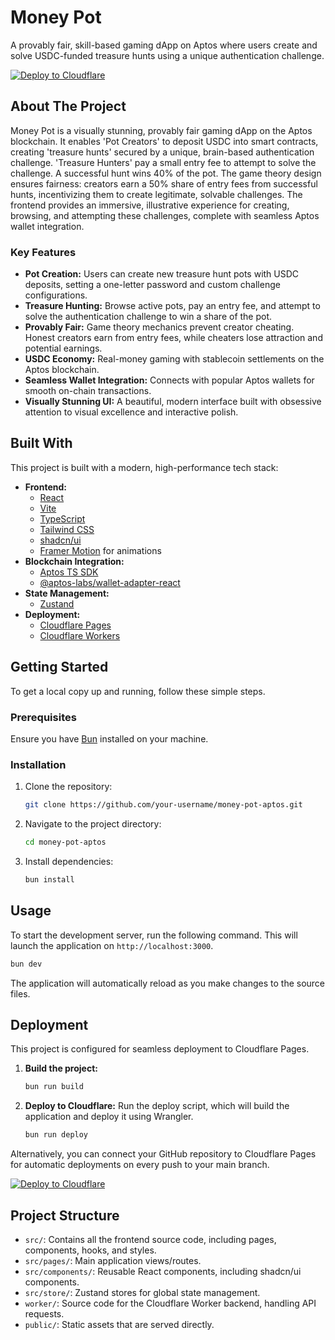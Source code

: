 # Money Pot

A provably fair, skill-based gaming dApp on Aptos where users create and solve USDC-funded treasure hunts using a unique authentication challenge.

[![Deploy to Cloudflare](https://deploy.workers.cloudflare.com/button)](https://deploy.workers.cloudflare.com/?url=https://github.com/laciferin2024/generated-app-20251003-173130)

## About The Project

Money Pot is a visually stunning, provably fair gaming dApp on the Aptos blockchain. It enables 'Pot Creators' to deposit USDC into smart contracts, creating 'treasure hunts' secured by a unique, brain-based authentication challenge. 'Treasure Hunters' pay a small entry fee to attempt to solve the challenge. A successful hunt wins 40% of the pot. The game theory design ensures fairness: creators earn a 50% share of entry fees from successful hunts, incentivizing them to create legitimate, solvable challenges. The frontend provides an immersive, illustrative experience for creating, browsing, and attempting these challenges, complete with seamless Aptos wallet integration.

### Key Features

*   **Pot Creation:** Users can create new treasure hunt pots with USDC deposits, setting a one-letter password and custom challenge configurations.
*   **Treasure Hunting:** Browse active pots, pay an entry fee, and attempt to solve the authentication challenge to win a share of the pot.
*   **Provably Fair:** Game theory mechanics prevent creator cheating. Honest creators earn from entry fees, while cheaters lose attraction and potential earnings.
*   **USDC Economy:** Real-money gaming with stablecoin settlements on the Aptos blockchain.
*   **Seamless Wallet Integration:** Connects with popular Aptos wallets for smooth on-chain transactions.
*   **Visually Stunning UI:** A beautiful, modern interface built with obsessive attention to visual excellence and interactive polish.

## Built With

This project is built with a modern, high-performance tech stack:

*   **Frontend:**
    *   [React](https://reactjs.org/)
    *   [Vite](https://vitejs.dev/)
    *   [TypeScript](https://www.typescriptlang.org/)
    *   [Tailwind CSS](https://tailwindcss.com/)
    *   [shadcn/ui](https://ui.shadcn.com/)
    *   [Framer Motion](https://www.framer.com/motion/) for animations
*   **Blockchain Integration:**
    *   [Aptos TS SDK](https://aptos.dev/sdks/ts-sdk/v2)
    *   [@aptos-labs/wallet-adapter-react](https://github.com/aptos-labs/aptos-wallet-adapter)
*   **State Management:**
    *   [Zustand](https://github.com/pmndrs/zustand)
*   **Deployment:**
    *   [Cloudflare Pages](https://pages.cloudflare.com/)
    *   [Cloudflare Workers](https://workers.cloudflare.com/)

## Getting Started

To get a local copy up and running, follow these simple steps.

### Prerequisites

Ensure you have [Bun](https://bun.sh/) installed on your machine.

### Installation

1.  Clone the repository:
    ```sh
    git clone https://github.com/your-username/money-pot-aptos.git
    ```
2.  Navigate to the project directory:
    ```sh
    cd money-pot-aptos
    ```
3.  Install dependencies:
    ```sh
    bun install
    ```

## Usage

To start the development server, run the following command. This will launch the application on `http://localhost:3000`.

```sh
bun dev
```

The application will automatically reload as you make changes to the source files.

## Deployment

This project is configured for seamless deployment to Cloudflare Pages.

1.  **Build the project:**
    ```sh
    bun run build
    ```
2.  **Deploy to Cloudflare:**
    Run the deploy script, which will build the application and deploy it using Wrangler.
    ```sh
    bun run deploy
    ```

Alternatively, you can connect your GitHub repository to Cloudflare Pages for automatic deployments on every push to your main branch.

[![Deploy to Cloudflare](https://deploy.workers.cloudflare.com/button)](https://deploy.workers.cloudflare.com/?url=https://github.com/laciferin2024/generated-app-20251003-173130)

## Project Structure

*   `src/`: Contains all the frontend source code, including pages, components, hooks, and styles.
*   `src/pages/`: Main application views/routes.
*   `src/components/`: Reusable React components, including shadcn/ui components.
*   `src/store/`: Zustand stores for global state management.
*   `worker/`: Source code for the Cloudflare Worker backend, handling API requests.
*   `public/`: Static assets that are served directly.